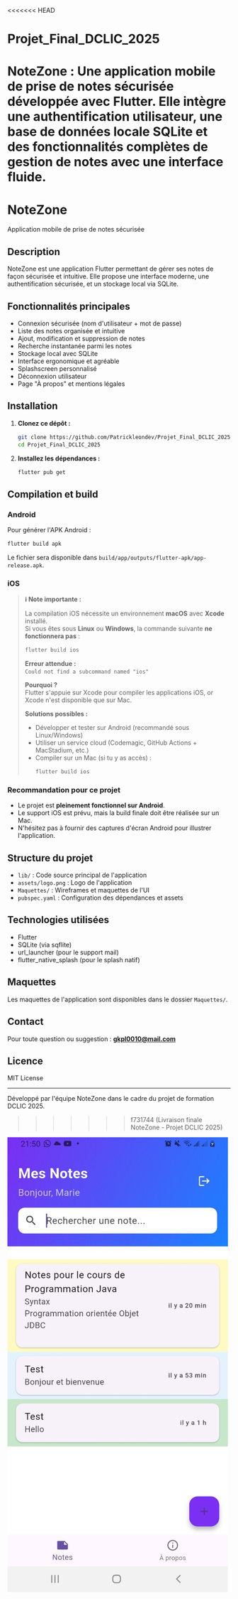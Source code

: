 <<<<<<< HEAD
# Projet_Final_DCLIC_2025
NoteZone : Une application mobile de prise de notes sécurisée développée avec Flutter. Elle intègre une authentification utilisateur, une base de données locale SQLite et des fonctionnalités complètes de gestion de notes avec une interface fluide.
=======
# NoteZone

Application mobile de prise de notes sécurisée

## Description
NoteZone est une application Flutter permettant de gérer ses notes de façon sécurisée et intuitive. Elle propose une interface moderne, une authentification sécurisée, et un stockage local via SQLite.

## Fonctionnalités principales
- Connexion sécurisée (nom d'utilisateur + mot de passe)
- Liste des notes organisée et intuitive
- Ajout, modification et suppression de notes
- Recherche instantanée parmi les notes
- Stockage local avec SQLite
- Interface ergonomique et agréable
- Splashscreen personnalisé
- Déconnexion utilisateur
- Page "À propos" et mentions légales

## Installation
1. **Clonez ce dépôt :**
   ```bash
   git clone https://github.com/Patrickleondev/Projet_Final_DCLIC_2025.git
   cd Projet_Final_DCLIC_2025
   ```
2. **Installez les dépendances :**
   ```bash
   flutter pub get
   ```

## Compilation et build

### Android
Pour générer l'APK Android :
```bash
flutter build apk
```
Le fichier sera disponible dans `build/app/outputs/flutter-apk/app-release.apk`.

### iOS
> **ℹ️ Note importante :**
>
> La compilation iOS nécessite un environnement **macOS** avec **Xcode** installé.  
> Si vous êtes sous **Linux** ou **Windows**, la commande suivante **ne fonctionnera pas** :
>
> ```bash
> flutter build ios
> ```
>
> **Erreur attendue :**  
> `Could not find a subcommand named "ios"`
>
> **Pourquoi ?**  
> Flutter s'appuie sur Xcode pour compiler les applications iOS, or Xcode n'est disponible que sur Mac.
>
> **Solutions possibles :**
> - Développer et tester sur Android (recommandé sous Linux/Windows)
> - Utiliser un service cloud (Codemagic, GitHub Actions + MacStadium, etc.)
> - Compiler sur un Mac (si tu y as accès) :
>   ```bash
>   flutter build ios
>   ```

### Recommandation pour ce projet
- Le projet est **pleinement fonctionnel sur Android**.
- Le support iOS est prévu, mais la build finale doit être réalisée sur un Mac.
- N'hésitez pas à fournir des captures d'écran Android pour illustrer l'application.

## Structure du projet
- `lib/` : Code source principal de l'application
- `assets/logo.png` : Logo de l'application
- `Maquettes/` : Wireframes et maquettes de l'UI
- `pubspec.yaml` : Configuration des dépendances et assets

## Technologies utilisées
- Flutter
- SQLite (via sqflite)
- url_launcher (pour le support mail)
- flutter_native_splash (pour le splash natif)

## Maquettes
Les maquettes de l'application sont disponibles dans le dossier `Maquettes/`.

## Contact
Pour toute question ou suggestion : **gkpl0010@mail.com**

## Licence
MIT License

---
Développé par l'équipe NoteZone dans le cadre du projet de formation DCLIC 2025.
>>>>>>> f731744 (Livraison finale NoteZone - Projet DCLIC 2025)

![NoteZone Liste de Note](NoteZone.jpg)
